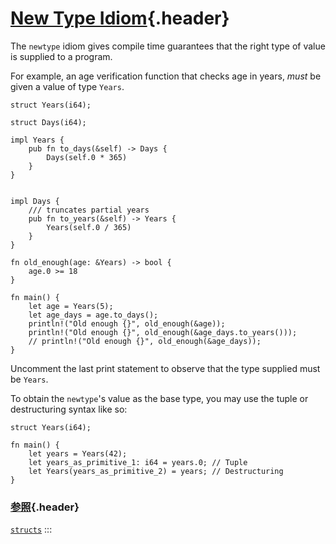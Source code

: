 # [New Type Idiom](#new-type-idiom){.header}

The `newtype` idiom gives compile time guarantees that the right type of
value is supplied to a program.

For example, an age verification function that checks age in years,
*must* be given a value of type `Years`.

    struct Years(i64);

    struct Days(i64);

    impl Years {
        pub fn to_days(&self) -> Days {
            Days(self.0 * 365)
        }
    }


    impl Days {
        /// truncates partial years
        pub fn to_years(&self) -> Years {
            Years(self.0 / 365)
        }
    }

    fn old_enough(age: &Years) -> bool {
        age.0 >= 18
    }

    fn main() {
        let age = Years(5);
        let age_days = age.to_days();
        println!("Old enough {}", old_enough(&age));
        println!("Old enough {}", old_enough(&age_days.to_years()));
        // println!("Old enough {}", old_enough(&age_days));
    }

Uncomment the last print statement to observe that the type supplied
must be `Years`.

To obtain the `newtype`\'s value as the base type, you may use the tuple
or destructuring syntax like so:

    struct Years(i64);

    fn main() {
        let years = Years(42);
        let years_as_primitive_1: i64 = years.0; // Tuple
        let Years(years_as_primitive_2) = years; // Destructuring
    }

### [参照](#参照){.header}

[`structs`](../custom_types/structs.html)
:::


